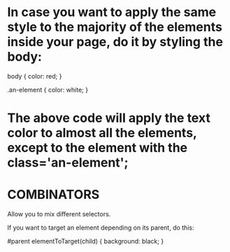 # In case you want to apply the same style to the majority of the elements inside your page, do it by styling the body:

body {
  color: red;
}

.an-element {
  color: white;
}

# The above code will apply the text color to almost all the elements, except to the element with the class='an-element';

# COMBINATORS

Allow you to mix different selectors.

If you want to target an element depending on its parent, do this:

#parent elementToTarget(child) {
  background: black;
}